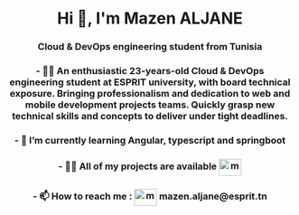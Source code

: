 <h1 align="center">Hi 👋, I'm Mazen ALJANE</h1>
<h3 align="center">Cloud & DevOps engineering student from Tunisia</h3>

<h3 align="center"> - 🦸‍♂️ An enthusiastic 23-years-old Cloud & DevOps engineering student at ESPRIT university, with board technical exposure. Bringing professionalism and dedication to web and mobile development projects teams.
Quickly grasp new technical skills and concepts to deliver under tight deadlines. </h1>

<h3 align="center">  - 🌱 I’m currently learning Angular, typescript and springboot </h1>

<h3 align="center">   - 👨‍💻 All of my projects are available 
<a href="https://www.behance.net/mazeenaljane" target="blank"><img align="center" src="https://raw.githubusercontent.com/rahuldkjain/github-profile-readme-generator/master/src/images/icons/Social/behance.svg" alt="mazeenaljane" height="30" width="40" /></a>  </h1>

<h3 align="center">  - 📫 How to reach me : <a href="https://linkedin.com/in/mazenaljane" target="blank"><img align="center" src="https://raw.githubusercontent.com/rahuldkjain/github-profile-readme-generator/master/src/images/icons/Social/linked-in-alt.svg" alt="mazenaljane" height="30" width="40" /></a> mazen.aljane@esprit.tn </h1>


